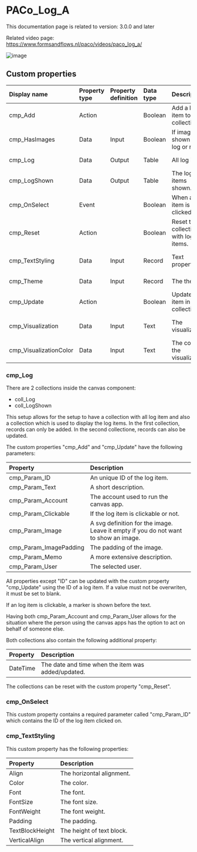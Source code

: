 # PACo_Log_A

This documentation page is related to version: 3.0.0 and later

Related video page: https://www.formsandflows.nl/paco/videos/paco_log_a/

![image](https://github.com/formsandflows/PACo/assets/35654198/0542a1cf-bef8-428c-9085-09b8ac95d90f)

## Custom properties
| Display name | Property type | Property definition | Data type | Description | Memo
| :--- | :--- | :--- | :--- | :--- | :--- |
| cmp_Add | Action | | Boolean | Add a log item to the collection. | See documentation about cmp_Log below. |
| cmp_HasImages | Data | Input | Boolean | If images are shown in the log or not. | |
| cmp_Log | Data | Output | Table | All log items. | See documentation on cmp_Log below. |
| cmp_LogShown | Data | Output | Table | The log items shown. | See documentation on cmp_Log below. |
| cmp_OnSelect | Event | | Boolean | When a log item is clicked on. | |
| cmp_Reset | Action | | Boolean | Reset the collection with log items. | See documentation on cmp_Log below. |
| cmp_TextStyling | Data | Input | Record | Text properties. | See the documention on cmp_TextStyling below. |
| cmp_Theme | Data | Input | Record | The theme. | See the documention on theming. |
| cmp_Update | Action | | Boolean | Update a log item in the collection. | See documentation on cmp_Log below. |
| cmp_Visualization | Data | Input | Text | The visualization. | See the documention of canvas component PACo_Visualization_A. |
| cmp_VisualizationColor | Data | Input | Text | The color of the visualization. | |

### cmp_Log
There are 2 collections inside the canvas component:
- coll_Log
- coll_LogShown

This setup allows for the setup to have a collection with all log item and also a collection which is used to display the log items. In the first collection, records can only be added. In the second collectione, records can also be updated.

The custom properties "cmp_Add" and "cmp_Update" have the following parameters:

| Property | Description |
| :--- | :--- |
| cmp_Param_ID | An unique ID of the log item. |
| cmp_Param_Text | A short description. |
| cmp_Param_Account | The account used to run the canvas app. |
| cmp_Param_Clickable | If the log item is clickable or not. |
| cmp_Param_Image | A svg definition for the image. Leave it empty if you do not want to show an image. |
| cmp_Param_ImagePadding | The padding of the image. |
| cmp_Param_Memo | A more extensive description. |
| cmp_Param_User | The selected user. |

All properties except "ID" can be updated with the custom property "cmp_Update" using the ID of a log item. If a value must not be overwriten, it must be set to blank.

If an log item is clickable, a marker is shown before the text.

Having both cmp_Param_Account and cmp_Param_User allows for the situation where the person using the canvas apps has the option to act on behalf of someone else.

Both collections also contain the following additional property:

| Property | Description |
| :--- | :--- |
| DateTime | The date and time when the item was added/updated. |

The collections can be reset with the custom property "cmp_Reset".

### cmp_OnSelect
This custom property contains a required parameter called "cmp_Param_ID" which contains the ID of the log item clicked on.

### cmp_TextStyling
This custom property has the following properties:

| Property | Description |
| :--- | :--- |
| Align | The horizontal alignment. |
| Color | The color. |
| Font | The font. |
| FontSize | The font size. |
| FontWeight | The font weight. |
| Padding | The padding. |
| TextBlockHeight | The height of text block. |
| VerticalAlign | The vertical alignment. |
